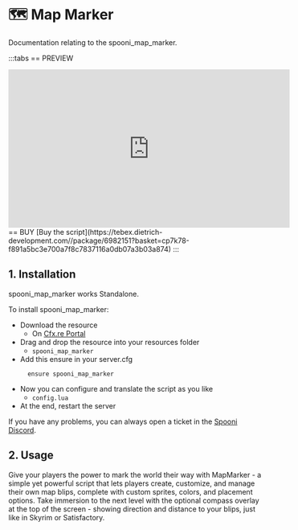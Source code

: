 # 🗺️ Map Marker
Documentation relating to the spooni_map_marker.

:::tabs
== PREVIEW
<iframe width="560" height="315" src="https://dunb17ur4ymx4.cloudfront.net/packages/images/0e11b6916283c130c92fe45fb283061fb57c534f.png" frameborder="0" allow="accelerometer; autoplay; clipboard-write; encrypted-media; gyroscope; picture-in-picture; web-share" referrerpolicy="strict-origin-when-cross-origin" allowfullscreen></iframe>
== BUY
[Buy the script](https://tebex.dietrich-development.com//package/6982151?basket=cp7k78-f891a5bc3e700a7f8c7837116a0db07a3b03a874)
:::

## 1. Installation
spooni_map_marker works Standalone.

To install spooni_map_marker:
- Download the resource
  - On [Cfx.re Portal](https://portal.cfx.re/)
- Drag and drop the resource into your resources folder
  - `spooni_map_marker`
- Add this ensure in your server.cfg
  ```
    ensure spooni_map_marker
  ```
- Now you can configure and translate the script as you like
  - `config.lua`
- At the end, restart the server

If you have any problems, you can always open a ticket in the [Spooni Discord](https://discord.gg/spooni).

## 2. Usage
Give your players the power to mark the world their way with MapMarker - a simple yet powerful script that lets players create, customize, and manage their own map blips, complete with custom sprites, colors, and placement options.
Take immersion to the next level with the optional compass overlay at the top of the screen - showing direction and distance to your blips, just like in Skyrim or Satisfactory.
